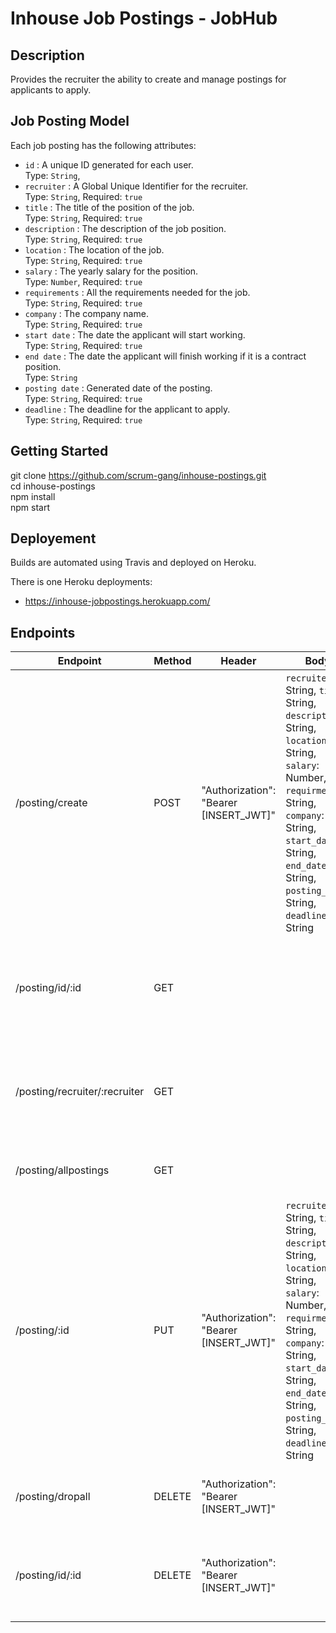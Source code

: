 # Inhouse Job Postings - JobHub

## Description 
Provides the recruiter the ability to create and manage postings for applicants to apply.

## Job Posting Model

Each job posting has the following attributes:

- `id` : A unique ID generated for each user.  
    Type: `String`,
- `recruiter` : A Global Unique Identifier for the recruiter.  
    Type: `String`, Required: `true`
- `title` : The title of the position of the job.  
    Type: `String`, Required: `true`
- `description` : The description of the job position.  
    Type: `String`, Required: `true`
- `location` : The location of the job.  
    Type: `String`, Required: `true`
- `salary` : The yearly salary for the position.  
    Type: `Number`, Required: `true`
- `requirements` : All the requirements needed for the job.  
    Type: `String`, Required: `true`
- `company` : The company name.  
    Type: `String`, Required: `true`
- `start date` : The date the applicant will start working.  
    Type: `String`, Required: `true`
- `end date` : The date the applicant will finish working if it is a contract position.  
    Type: `String`
- `posting date` : Generated date of the posting.  
    Type: `String`, Required: `true`
- `deadline` : The deadline for the applicant to apply.  
    Type: `String`, Required: `true`

## Getting Started

git clone https://github.com/scrum-gang/inhouse-postings.git  
cd inhouse-postings  
npm install  
npm start  

## Deployement

Builds are automated using Travis and deployed on Heroku.

There is one Heroku deployments:

-  <https://inhouse-jobpostings.herokuapp.com/>

## Endpoints

| Endpoint | Method | Header | Body | Output |
|----------|--------|--------|------|--------|
| /posting/create | POST | "Authorization": "Bearer [INSERT_JWT]" | `recruiter`: String,  `title`: String,  `description`: String,  `location`: String,  `salary`: Number,  `requirments`: String,  `company`: String,  `start_date`: String,  `end_date`: String,  `posting_date`: String,  `deadline`: String  | Creates a new job posting, returns the posting with the generated id |
| /posting/id/:id  | GET |  |  | Returns the posting with the ID specified in the request |
| /posting/recruiter/:recruiter | GET |  |  | Returns all postings from the recruiter specified in the request |
| /posting/allpostings| GET |  |  | Retunrs all the exisiting postings |
| /posting/:id | PUT | "Authorization": "Bearer [INSERT_JWT]" | `recruiter`: String,  `title`: String,  `description`: String,  `location`: String,  `salary`: Number,  `requirments`: String,  `company`: String,  `start_date`: String,  `end_date`: String,  `posting_date`: String,  `deadline`: String | Updates the posting with the ID from the request and updates the elements in the body that are specified |
| /posting/dropall  | DELETE | "Authorization": "Bearer [INSERT_JWT]" |  | Deletes all the postings in the collection |
| /posting/id/:id  | DELETE | "Authorization": "Bearer [INSERT_JWT]" |  | Deletes the posting with the ID from the request |





